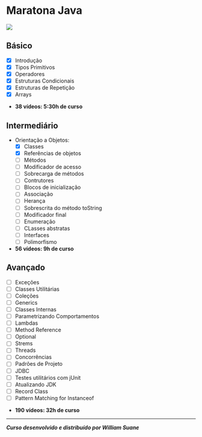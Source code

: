 # Maratona Java

<img src=https://img.shields.io/badge/completion-1%25-green>



## Básico

- [x] Introdução
- [x] Tipos Primitivos
- [x] Operadores
- [x] Estruturas Condicionais
- [x] Estruturas de Repetição
- [x] Arrays

- **38 vídeos: 5:30h de curso**



## Intermediário

- Orientação a Objetos:
  - [x] Classes
  - [x] Referências de objetos
  - [ ] Métodos
  - [ ] Modificador de acesso
  - [ ] Sobrecarga de métodos
  - [ ] Contrutores
  - [ ] Blocos de inicialização
  - [ ] Associação
  - [ ] Herança
  - [ ] Sobrescrita do método toString
  - [ ] Modificador final
  - [ ] Enumeração
  - [ ] CLasses abstratas
  - [ ] Interfaces
  - [ ] Polimorfismo 

- **56 vídeos: 9h de curso**



## Avançado

- [ ] Exceções
- [ ] Classes Utilitárias
- [ ] Coleções
- [ ] Generics
- [ ] Classes Internas
- [ ] Parametrizando Comportamentos
- [ ] Lambdas
- [ ] Method Reference
- [ ] Optional
- [ ] Strems
- [ ] Threads
- [ ] Concorrências
- [ ] Padrões de Projeto
- [ ] JDBC
- [ ] Testes utilitários com jUnit
- [ ] Atualizando JDK
- [ ] Record Class
- [ ] Pattern Matching for Instanceof

- **190 vídeos: 32h de curso**

---

**_Curso desenvolvido e distribuído por William Suane_**
